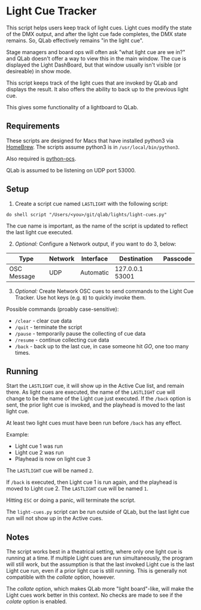 Light Cue Tracker
=================

This script helps users keep track of light cues. Light cues modify the
state of the DMX output, and after the light cue fade completes, the DMX
state remains. So, QLab effectively remains "in the light cue".

Stage managers and board ops will often ask "what light cue are we in?" and
QLab doesn't offer a way to view this in the main window. The cue is displayed
the Light DashBoard, but that window usually isn't visible (or desireable) in
show mode.

This script keeps track of the light cues that are invoked by QLab and displays
the result. It also offers the ability to back up to the previous light cue.

This gives some functionality of a lightboard to QLab.

Requirements
------------

These scripts are designed for Macs that have installed python3 via [HomeBrew](https://brew.sh/). The scripts assume python3 is in `/usr/local/bin/python3`.

Also required is [python-ocs](https://pypi.org/project/python-osc/).

QLab is assumed to be listening on UDP port 53000.

Setup
-----

1. Create a script cue named `LASTLIGHT` with the following script:
```
do shell script "/Users/<you>/git/qlab/lights/light-cues.py"
```
The cue name is important, as the name of the script is updated to reflect
the last light cue executed.

2. _Optional:_ Configure a Network output, if you want to do 3, below:

| Type | Network | Interface | Destination | Passcode |
|------|---------|-----------|-------------|----------|
| OSC Message | UDP | Automatic | 127.0.0.1 53001| |

3. _Optional:_ Create Network OSC cues to send commands to the Light Cue Tracker. Use hot keys (e.g. `B`) to quickly invoke them.

Possible commands (proably case-sensitive):
* `/clear` - clear cue data
* `/quit` - terminate the script
* `/pause` - temporarily pause the collecting of cue data
* `/resume` - continue collecting cue data
* `/back` - back up to the last cue, in case someone hit *GO*, one too many times.

Running
-------

Start the `LASTLIGHT` cue, it will show up in the Active Cue list, and remain there. As light cues are executed, the name
of the `LASTLIGHT` cue will change to be the name of the Light cue just executed. If the `/back` option is sent, the prior
light cue is invoked, and the playhead is moved to the last light cue.

At least two light cues must have been run before `/back` has any effect.

Example:

* Light cue 1 was run
* Light cue 2 was run
* Playhead is now on light cue 3

The `LASTLIGHT` cue will be named `2`.

If `/back` is executed, then Light cue 1 is run again, and the playhead is moved to Light cue 2. The `LASTLIGHT` cue will be named `1`.

Hitting `ESC` or doing a panic, will terminate the script.

The `light-cues.py` script can be run outside of QLab, but the last light cue run will not show up in the Active cues.

Notes
-----

The script works best in a theatrical setting, where only one light cue is running at a time. If multiple Light cues
are run simultaneously, the program will still work, but the assumption is that the last invoked Light cue is the last
Light cue run, even if a prior light cue is still running. This is generally not compatible with the *collate* option,
however.

The *collate* option, which makes QLab more "light board"-like, will make the Light cues work better in this context.
No checks are made to see if the *colate* option is enabled.


